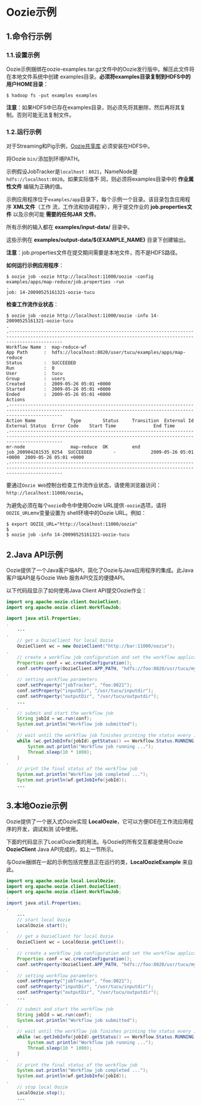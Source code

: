 Oozie示例
================================================================================
## 1.命令行示例

### 1.1.设置示例
Oozie示例捆绑在oozie-examples.tar.gz文件中的Oozie发行版中。解压此文件将在本地文件系统中创建
examples目录。**必须将examples目录复制到HDFS中的用户HOME目录**：
```shell 
$ hadoop fs -put examples examples
```
**注意**：如果HDFS中已存在examples目录，则必须先将其删除，然后再将其复制。否则可能无法复制文件。

### 1.2.运行示例
对于Streaming和Pig示例，[Oozie共享库](http://oozie.apache.org/docs/4.3.1/DG_QuickStart.html#OozieShareLib)
必须安装在HDFS中。

将Oozie `bin/`添加到环境PATH。

示例假设JobTracker是`localhost：8021`，NameNode是`hdfs://localhost:8020`。如果实际值不
同，则必须将examples目录中的 **作业属性文件** 编辑为正确的值。

示例应用程序位于`examples/app`目录下，每个示例一个目录。该目录包含应用程序 **XML文件**（工作
流，工作流和协调程序），用于提交作业的 **job.properties文件** 以及示例可能 **需要的任何JAR
文件**。

所有示例的输入都在 **examples/input-data/** 目录中。

这些示例在 **examples/output-data/${EXAMPLE_NAME}** 目录下创建输出。

**注意**：job.properties文件在提交期间需要是本地文件，而不是HDFS路径。

**如何运行示例应用程序**：
```shell
$ oozie job -oozie http://localhost:11000/oozie -config examples/apps/map-reduce/job.properties -run
.
job: 14-20090525161321-oozie-tucu
```
**检查工作流作业状态**：
```shell
$ oozie job -oozie http://localhost:11000/oozie -info 14-20090525161321-oozie-tucu
.
.----------------------------------------------------------------------------------------------------------------------------------------------------------------
Workflow Name :  map-reduce-wf
App Path      :  hdfs://localhost:8020/user/tucu/examples/apps/map-reduce
Status        :  SUCCEEDED
Run           :  0
User          :  tucu
Group         :  users
Created       :  2009-05-26 05:01 +0000
Started       :  2009-05-26 05:01 +0000
Ended         :  2009-05-26 05:01 +0000
Actions
.----------------------------------------------------------------------------------------------------------------------------------------------------------------
Action Name             Type        Status     Transition  External Id            External Status  Error Code    Start Time              End Time
.----------------------------------------------------------------------------------------------------------------------------------------------------------------
mr-node                 map-reduce  OK         end         job_200904281535_0254  SUCCEEDED        -             2009-05-26 05:01 +0000  2009-05-26 05:01 +0000
.----------------------------------------------------------------------------------------------------------------------------------------------------------------
```
要通过`Oozie Web`控制台检查工作流作业状态，请使用浏览器访问：`http://localhost:11000/oozie`。

为避免必须在每个`oozie`命令中使用Oozie URL提供`-oozie`选项，请将`OOZIE_URL`env变量设置为
shell环境中的Oozie URL。例如：
```shell
$ export OOZIE_URL="http://localhost:11000/oozie"
$
$ oozie job -info 14-20090525161321-oozie-tucu
```

## 2.Java API示例
Oozie提供了一个Java客户端API，简化了Oozie与Java应用程序的集成。此Java客户端API是与Oozie Web
服务API交互的便捷API。

以下代码段显示了如何使用Java Client API提交Oozie作业：
```java
import org.apache.oozie.client.OozieClient;
import org.apache.oozie.client.WorkflowJob;

import java.util.Properties;
.
    ...
.
    // get a OozieClient for local Oozie
    OozieClient wc = new OozieClient("http://bar:11000/oozie");
.
    // create a workflow job configuration and set the workflow application path
    Properties conf = wc.createConfiguration();
    conf.setProperty(OozieClient.APP_PATH, "hdfs://foo:8020/usr/tucu/my-wf-app");
.
    // setting workflow parameters
    conf.setProperty("jobTracker", "foo:8021");
    conf.setProperty("inputDir", "/usr/tucu/inputdir");
    conf.setProperty("outputDir", "/usr/tucu/outputdir");
    ...
.
    // submit and start the workflow job
    String jobId = wc.run(conf);
    System.out.println("Workflow job submitted");
.
    // wait until the workflow job finishes printing the status every 10 seconds
    while (wc.getJobInfo(jobId).getStatus() == Workflow.Status.RUNNING) {
        System.out.println("Workflow job running ...");
        Thread.sleep(10 * 1000);
    }
.
    // print the final status of the workflow job
    System.out.println("Workflow job completed ...");
    System.out.println(wf.getJobInfo(jobId));
    ...

```

## 3.本地Oozie示例
Oozie提供了一个嵌入式Oozie实现 **LocalOozie**，它可以方便IDE在工作流应用程序的开发，调试和测
试中使用。

下面的代码显示了LocalOozie类的用法。与Oozie的所有交互都是使用Oozie **OozieClient** Java 
API完成的，如上一节所示。

与Oozie捆绑在一起的示例包括完整且正在运行的类，**LocalOozieExample** 来自此。
```java
import org.apache.oozie.local.LocalOozie;
import org.apache.oozie.client.OozieClient;
import org.apache.oozie.client.WorkflowJob;
.
import java.util.Properties;
.
    ...
    // start local Oozie
    LocalOozie.start();
.
    // get a OozieClient for local Oozie
    OozieClient wc = LocalOozie.getClient();
.
    // create a workflow job configuration and set the workflow application path
    Properties conf = wc.createConfiguration();
    conf.setProperty(OozieClient.APP_PATH, "hdfs://foo:8020/usr/tucu/my-wf-app");
.
    // setting workflow parameters
    conf.setProperty("jobTracker", "foo:8021");
    conf.setProperty("inputDir", "/usr/tucu/inputdir");
    conf.setProperty("outputDir", "/usr/tucu/outputdir");
    ...
.
    // submit and start the workflow job
    String jobId = wc.run(conf);
    System.out.println("Workflow job submitted");
.
    // wait until the workflow job finishes printing the status every 10 seconds
    while (wc.getJobInfo(jobId).getStatus() == Workflow.Status.RUNNING) {
        System.out.println("Workflow job running ...");
        Thread.sleep(10 * 1000);
    }
.
    // print the final status of the workflow job
    System.out.println("Workflow job completed ...");
    System.out.println(wf.getJobInfo(jobId));
.
    // stop local Oozie
    LocalOozie.stop();
    ...
```
